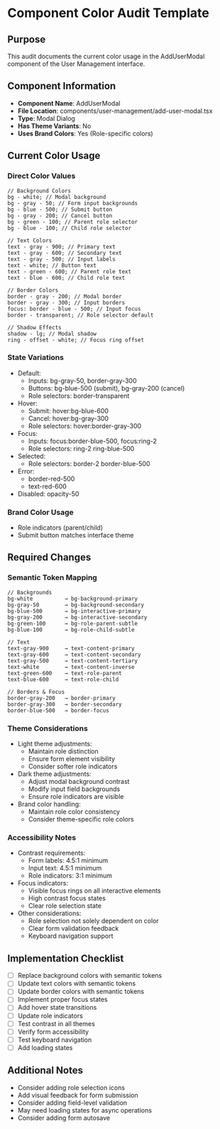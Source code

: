 # Component Color Audit Template

## Purpose

This audit documents the current color usage in the AddUserModal component of the User Management interface.

## Component Information

- **Component Name**: AddUserModal
- **File Location**: components/user-management/add-user-modal.tsx
- **Type**: Modal Dialog
- **Has Theme Variants**: No
- **Uses Brand Colors**: Yes (Role-specific colors)

## Current Color Usage

### Direct Color Values

```tsx
// Background Colors
bg - white; // Modal background
bg - gray - 50; // Form input backgrounds
bg - blue - 500; // Submit button
bg - gray - 200; // Cancel button
bg - green - 100; // Parent role selector
bg - blue - 100; // Child role selector

// Text Colors
text - gray - 900; // Primary text
text - gray - 600; // Secondary text
text - gray - 500; // Input labels
text - white; // Button text
text - green - 600; // Parent role text
text - blue - 600; // Child role text

// Border Colors
border - gray - 200; // Modal border
border - gray - 300; // Input borders
focus: border - blue - 500; // Input focus
border - transparent; // Role selector default

// Shadow Effects
shadow - lg; // Modal shadow
ring - offset - white; // Focus ring offset
```

### State Variations

- Default:
  - Inputs: bg-gray-50, border-gray-300
  - Buttons: bg-blue-500 (submit), bg-gray-200 (cancel)
  - Role selectors: border-transparent
- Hover:
  - Submit: hover:bg-blue-600
  - Cancel: hover:bg-gray-300
  - Role selectors: hover:border-gray-300
- Focus:
  - Inputs: focus:border-blue-500, focus:ring-2
  - Role selectors: ring-2 ring-blue-500
- Selected:
  - Role selectors: border-2 border-blue-500
- Error:
  - border-red-500
  - text-red-600
- Disabled: opacity-50

### Brand Color Usage

- Role indicators (parent/child)
- Submit button matches interface theme

## Required Changes

### Semantic Token Mapping

```tsx
// Backgrounds
bg-white          → bg-background-primary
bg-gray-50        → bg-background-secondary
bg-blue-500       → bg-interactive-primary
bg-gray-200       → bg-interactive-secondary
bg-green-100      → bg-role-parent-subtle
bg-blue-100       → bg-role-child-subtle

// Text
text-gray-900     → text-content-primary
text-gray-600     → text-content-secondary
text-gray-500     → text-content-tertiary
text-white        → text-content-inverse
text-green-600    → text-role-parent
text-blue-600     → text-role-child

// Borders & Focus
border-gray-200   → border-primary
border-gray-300   → border-secondary
border-blue-500   → border-focus
```

### Theme Considerations

- Light theme adjustments:
  - Maintain role distinction
  - Ensure form element visibility
  - Consider softer role indicators
- Dark theme adjustments:
  - Adjust modal background contrast
  - Modify input field backgrounds
  - Ensure role indicators are visible
- Brand color handling:
  - Maintain role color consistency
  - Consider theme-specific role colors

### Accessibility Notes

- Contrast requirements:
  - Form labels: 4.5:1 minimum
  - Input text: 4.5:1 minimum
  - Role indicators: 3:1 minimum
- Focus indicators:
  - Visible focus rings on all interactive elements
  - High contrast focus states
  - Clear role selection state
- Other considerations:
  - Role selection not solely dependent on color
  - Clear form validation feedback
  - Keyboard navigation support

## Implementation Checklist

- [ ] Replace background colors with semantic tokens
- [ ] Update text colors with semantic tokens
- [ ] Update border colors with semantic tokens
- [ ] Implement proper focus states
- [ ] Add hover state transitions
- [ ] Update role indicators
- [ ] Test contrast in all themes
- [ ] Verify form accessibility
- [ ] Test keyboard navigation
- [ ] Add loading states

## Additional Notes

- Consider adding role selection icons
- Add visual feedback for form submission
- Consider adding field-level validation
- May need loading states for async operations
- Consider adding form autosave
